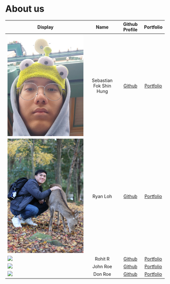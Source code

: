 # About us

Display |          Name           |             Github Profile             | Portfolio 
--------|:-----------------------:|:--------------------------------------:|:---------:
![](photos/disney_selfie.png) | Sebastian Fok Shin Hung | [Github](https://github.com/SebasFok/) | [Portfolio](team/sebastianfok.md)
![](photos/ryanPic.jpg) |        Ryan Loh         |     [Github](https://github.com/ryanlohyr)      | [Portfolio](https://ryanlohyr.github.io/ryanloh/)
![](https://via.placeholder.com/100.png?text=Photo) |         Rohit R         | [Github](https://github.com/rohitcube) | [Portfolio](docs/team/AboutUs.md)
![](https://via.placeholder.com/100.png?text=Photo) |        John Roe         |     [Github](https://github.com/)      | [Portfolio](docs/team/johndoe.md)
![](https://via.placeholder.com/100.png?text=Photo) |         Don Roe         |     [Github](https://github.com/)      | [Portfolio](docs/team/johndoe.md)
